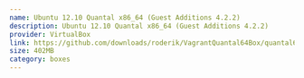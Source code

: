 ```yaml
---
name: Ubuntu 12.10 Quantal x86_64 (Guest Additions 4.2.2)
description: Ubuntu 12.10 Quantal x86_64 (Guest Additions 4.2.2)
provider: VirtualBox
link: https://github.com/downloads/roderik/VagrantQuantal64Box/quantal64.box
size: 402MB
category: boxes
---
```

